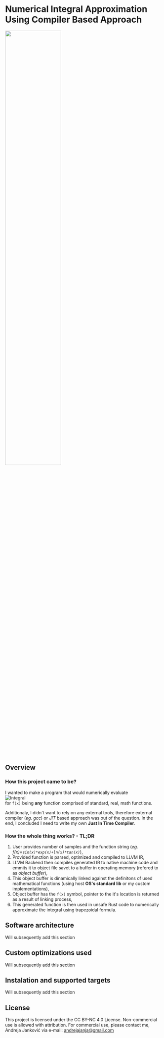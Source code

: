 # Numerical Integral Approximation Using Compiler Based Approach

<img src = "https://logodix.com/logo/1784092.jpg" style = "width: 60%; height: 60%; margin-right: 2rem;">

## Overview

### How this project came to be?
I wanted to make a program that would numerically evaluate<br>
![Integral](https://latex.codecogs.com/png.latex?\color{White}\int_{a}^{b}%20f(x)%20dx%20\quad%20x,%20a,%20b%20\in%20\mathbb{R}\quad%20a%20%3C%20b)
<br>for ```f(x)``` being **any** function comprised of standard, real, math functions.

Additionaly, I didn't want to rely on any external tools, therefore external compiler (*eg. gcc*) or *JIT* based approach was out of the question. In the end, I concluded I need to write my own **Just In Time Compiler**.

### How the whole thing works? - **TL;DR**
1. User provides number of samples and the function string (_eg. f(x)=`sin(x)*exp(x)+ln(x)*tan(x)`_),
2. Provided function is parsed, optimized and compiled to LLVM IR, 
3. LLVM Backend then compiles generated IR to native machine code and emmits it to object file savet to a buffer in operating memory (refered to as *object buffer*),
4. This object buffer is dinamically linked against the definitons of used mathematical functions (using host **OS's standard lib** or my custom implementations),
5. Object buffer has the `f(x)` symbol, pointer to the it's location is returned as a result of linking process,
6. This generated function is then used in unsafe Rust code to numerically approximate the integral using trapezoidal formula.

## Software architecture

Will subsequently add this section

## Custom optimizations used

Will subsequently add this section

## Instalation and supported targets
Will subsequently add this section

## License

This project is licensed under the CC BY-NC 4.0 License. Non-commercial use is allowed with attribution.
For commercial use, please contact me, Andreja Janković via e-mail: andrejajanja@gmail.com
